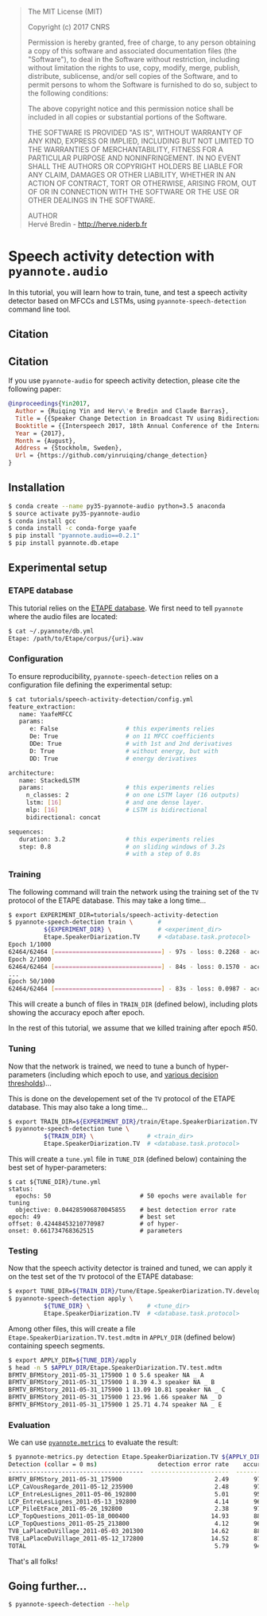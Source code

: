 > The MIT License (MIT)
>
> Copyright (c) 2017 CNRS
>
> Permission is hereby granted, free of charge, to any person obtaining a copy
> of this software and associated documentation files (the "Software"), to deal
> in the Software without restriction, including without limitation the rights
> to use, copy, modify, merge, publish, distribute, sublicense, and/or sell
> copies of the Software, and to permit persons to whom the Software is
> furnished to do so, subject to the following conditions:
>
> The above copyright notice and this permission notice shall be included in all
> copies or substantial portions of the Software.
>
> THE SOFTWARE IS PROVIDED "AS IS", WITHOUT WARRANTY OF ANY KIND, EXPRESS OR
> IMPLIED, INCLUDING BUT NOT LIMITED TO THE WARRANTIES OF MERCHANTABILITY,
> FITNESS FOR A PARTICULAR PURPOSE AND NONINFRINGEMENT. IN NO EVENT SHALL THE
> AUTHORS OR COPYRIGHT HOLDERS BE LIABLE FOR ANY CLAIM, DAMAGES OR OTHER
> LIABILITY, WHETHER IN AN ACTION OF CONTRACT, TORT OR OTHERWISE, ARISING FROM,
> OUT OF OR IN CONNECTION WITH THE SOFTWARE OR THE USE OR OTHER DEALINGS IN THE
> SOFTWARE.
>
> AUTHOR  
> Hervé Bredin - http://herve.niderb.fr

# Speech activity detection with `pyannote.audio`

In this tutorial, you will learn how to train, tune, and test a speech activity detector based on MFCCs and LSTMs, using `pyannote-speech-detection` command line tool.

## Citation

## Citation

If you use `pyannote-audio` for speech activity detection, please cite the following paper:

```bibtex
@inproceedings{Yin2017,
  Author = {Ruiqing Yin and Herv\'e Bredin and Claude Barras},
  Title = {{Speaker Change Detection in Broadcast TV using Bidirectional Long Short-Term Memory Networks}},
  Booktitle = {{Interspeech 2017, 18th Annual Conference of the International Speech Communication Association}},
  Year = {2017},
  Month = {August},
  Address = {Stockholm, Sweden},
  Url = {https://github.com/yinruiqing/change_detection}
}
```



## Installation

```bash
$ conda create --name py35-pyannote-audio python=3.5 anaconda
$ source activate py35-pyannote-audio
$ conda install gcc
$ conda install -c conda-forge yaafe
$ pip install "pyannote.audio==0.2.1"
$ pip install pyannote.db.etape
```

## Experimental setup

### ETAPE database

This tutorial relies on the [ETAPE database](http://islrn.org/resources/425-777-374-455-4/). We first need to tell `pyannote` where the audio files are located:

```bash
$ cat ~/.pyannote/db.yml
Etape: /path/to/Etape/corpus/{uri}.wav
```
### Configuration

To ensure reproducibility, `pyannote-speech-detection` relies on a configuration file defining the experimental setup:

```bash
$ cat tutorials/speech-activity-detection/config.yml
feature_extraction:
   name: YaafeMFCC
   params:
      e: False                   # this experiments relies
      De: True                   # on 11 MFCC coefficients
      DDe: True                  # with 1st and 2nd derivatives
      D: True                    # without energy, but with
      DD: True                   # energy derivatives

architecture:
   name: StackedLSTM
   params:                       # this experiments relies
     n_classes: 2                # on one LSTM layer (16 outputs)
     lstm: [16]                  # and one dense layer.
     mlp: [16]                   # LSTM is bidirectional
     bidirectional: concat

sequences:
   duration: 3.2                 # this experiments relies
   step: 0.8                     # on sliding windows of 3.2s
                                 # with a step of 0.8s
```

### Training

The following command will train the network using the training set of the `TV` protocol of the ETAPE database. This may take a long time...

```bash
$ export EXPERIMENT_DIR=tutorials/speech-activity-detection
$ pyannote-speech-detection train \       #  
          ${EXPERIMENT_DIR} \             # <experiment_dir>
          Etape.SpeakerDiarization.TV     # <database.task.protocol>
Epoch 1/1000
62464/62464 [==============================] - 97s - loss: 0.2268 - acc: 0.9339
Epoch 2/1000
62464/62464 [==============================] - 84s - loss: 0.1570 - acc: 0.9488
...
Epoch 50/1000
62464/62464 [==============================] - 83s - loss: 0.0987 - acc: 0.9687...
```

This will create a bunch of files in `TRAIN_DIR` (defined below), including plots showing the accuracy epoch after epoch.

In the rest of this tutorial, we assume that we killed training after epoch #50.

### Tuning

Now that the network is trained, we need to tune a bunch of hyper-parameters (including which epoch to use, and [various decision thresholds](https://github.com/pyannote/pyannote-audio/blob/8aaffd98434539304ac52d64097eec9a61bc71ee/pyannote/audio/signal.py#L137-L145))...

This is done on the developement set of the `TV` protocol of the ETAPE database. This may also take a long time...

```bash
$ export TRAIN_DIR=${EXPERIMENT_DIR}/train/Etape.SpeakerDiarization.TV.train
$ pyannote-speech-detection tune \
          ${TRAIN_DIR} \               # <train_dir>
          Etape.SpeakerDiarization.TV  # <database.task.protocol>
```

This will create a `tune.yml` file in `TUNE_DIR` (defined below) containing the best set of hyper-parameters:

```
$ cat ${TUNE_DIR}/tune.yml
status:
  epochs: 50                         # 50 epochs were available for tuning
  objective: 0.044285906870045855    # best detection error rate
epoch: 49                            # best set
offset: 0.42448453210770987          # of hyper-
onset: 0.661734768362515             # parameters
```

### Testing

Now that the speech activity detector is trained and tuned, we can apply it on the test set of the `TV` protocol of the ETAPE database:

```bash
$ export TUNE_DIR=${TRAIN_DIR}/tune/Etape.SpeakerDiarization.TV.development
$ pyannote-speech-detection apply \
          ${TUNE_DIR} \                # <tune_dir>
          Etape.SpeakerDiarization.TV  # <database.task.protocol>
```

Among other files, this will create a file `Etape.SpeakerDiarization.TV.test.mdtm` in `APPLY_DIR` (defined below) containing speech segments.

```bash
$ export APPLY_DIR=${TUNE_DIR}/apply
$ head -n 5 $APPLY_DIR/Etape.SpeakerDiarization.TV.test.mdtm
BFMTV_BFMStory_2011-05-31_175900 1 0 5.6 speaker NA _ A
BFMTV_BFMStory_2011-05-31_175900 1 8.39 4.3 speaker NA _ B
BFMTV_BFMStory_2011-05-31_175900 1 13.09 10.81 speaker NA _ C
BFMTV_BFMStory_2011-05-31_175900 1 23.96 1.66 speaker NA _ D
BFMTV_BFMStory_2011-05-31_175900 1 25.71 4.74 speaker NA _ E
```

### Evaluation

We can use [`pyannote.metrics`](http://pyannote.github.io/pyannote-metrics/) to evaluate the result:

```bash
$ pyannote-metrics.py detection Etape.SpeakerDiarization.TV ${APPLY_DIR}/Etape.SpeakerDiarization.TV.test.mdtm
Detection (collar = 0 ms)                 detection error rate    accuracy    precision    recall     total    false alarm      %    miss     %
--------------------------------------  ----------------------  ----------  -----------  --------  --------  -------------  -----  ------  ----
BFMTV_BFMStory_2011-05-31_175900                          2.49       97.65        98.12     99.41   2530.64          48.14   1.90   14.94  0.59
LCP_CaVousRegarde_2011-05-12_235900                       2.48       97.62        97.71     99.87   3218.07          75.46   2.34    4.31  0.13
LCP_EntreLesLignes_2011-05-06_192800                      5.01       95.26        95.36     99.85   1560.20          75.75   4.86    2.36  0.15
LCP_EntreLesLignes_2011-05-13_192800                      4.14       96.10        96.09     99.93   1492.76          60.74   4.07    1.05  0.07
LCP_PileEtFace_2011-05-26_192800                          2.38       97.71        97.80     99.87   1532.32          34.44   2.25    2.04  0.13
LCP_TopQuestions_2011-05-18_000400                       14.93       88.04        87.33     99.50    768.46         110.95  14.44    3.82  0.50
LCP_TopQuestions_2011-05-25_213800                        4.12       96.21        96.53     99.46    685.66          24.52   3.58    3.71  0.54
TV8_LaPlaceDuVillage_2011-05-03_201300                   14.62       88.07        87.80     99.17   1225.38         168.92  13.79   10.20  0.83
TV8_LaPlaceDuVillage_2011-05-12_172800                   14.52       87.70        87.54     99.66   1285.96         182.36  14.18    4.39  0.34
TOTAL                                                     5.79       94.69        94.80     99.67  14299.47         781.26   5.46   46.83  0.33
```

That's all folks!

## Going further...

```bash
$ pyannote-speech-detection --help
```
